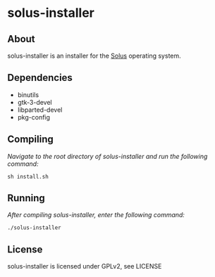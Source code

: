 # solus-installer

## About
solus-installer is an installer for the [Solus](https://solus-project.com/) operating system.

## Dependencies
* binutils
* gtk-3-devel
* libparted-devel
* pkg-config

## Compiling
*Navigate to the root directory of solus-installer and run the following command:*
```
sh install.sh
```

## Running
*After compiling solus-installer, enter the following command:*
```
./solus-installer
```

## License
solus-installer is licensed under GPLv2, see LICENSE
